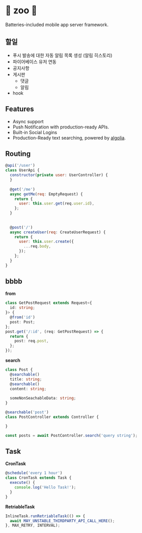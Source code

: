 :penguin: zoo :penguin:
====
Batteries-included mobile app server framework.

할일
-----
* 푸시 발송에 대한 자동 알림 목록 생성 (알림 히스토리)
* 파이어베이스 유저 연동
* 공지사항
* 게시판
  * 댓글
  * 알림
* hook

Features
----
* Async support
* Push Notification with production-ready APIs.
* Built-in Social Logins
* Production-Ready text searching, powered by [algolia](https://www.algolia.com/).


Routing
----
```js
@api('/user')
class UserApi {
  constructor(private user: UserController) {
  }
  
  @get('/me')
  async getMe(req: EmptyRequest) {
    return {
      user: this.user.get(req.user.id),
    };
  }
  
  
  @post('/')
  async createUser(req: CreateUserRequest) {
    return {
      user: this.user.create({
        ...req.body,
      });
    };
  }
}
```

bbbb
----

__from__
```ts
class GetPostRequest extends Request<{
  id: string;
}> {
  @from('id')
  post: Post;
};
post.get('/:id', (req: GetPostRequest) => {
  return {
    post: req.post,
  };
});
```


__search__
```ts
class Post {
  @searchable()
  title: string;
  @searchable()
  content: string;
  
  someNonSeachableData: string;
}

@searchable('post')
class PostController extends Controller {

}
```
```ts
const posts = await PostController.search('query string');
```

Task
----
__CronTask__
```ts
@schedule('every 1 hour')
class CronTask extends Task {
  execute() {
    console.log('Hello Task!');
  }
}
```

__RetriableTask__
```ts
InlineTask.runRetriableTask(() => {
  await MAY_UNSTABLE_THIRDPARTY_API_CALL_HERE();
}, MAX_RETRY, INTERVAL);
```
